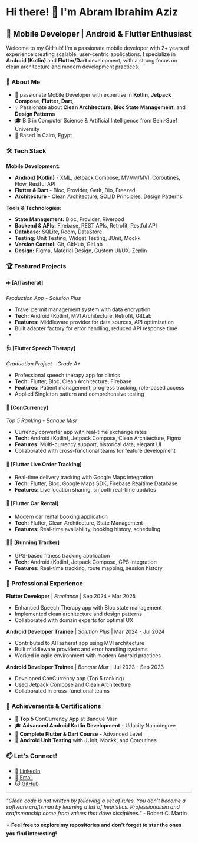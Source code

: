 # Hi there! 👋 I'm Abram Ibrahim Aziz

## 🚀 Mobile Developer | Android & Flutter Enthusiast

Welcome to my GitHub! I'm a passionate mobile developer with 2+ years of experience creating scalable, user-centric applications. I specialize in **Android (Kotlin)** and **Flutter/Dart** development, with a strong focus on clean architecture and modern development practices.

### 🎯 About Me

- 🔭 passionate Mobile Developer with expertise in **Kotlin**, **Jetpack Compose**, **Flutter**, **Dart**,
- 💡 Passionate about **Clean Architecture**, **Bloc State Management**, and **Design Patterns**
- 🎓 B.S in Computer Science & Artificial Intelligence from Beni-Suef University
- 📍 Based in Cairo, Egypt

### 🛠️ Tech Stack

**Mobile Development:**
- **Android (Kotlin)** - XML, Jetpack Compose, MVVM/MVI, Coroutines, Flow, Restful API
- **Flutter & Dart** - Bloc, Provider, GetIt, Dio, Freezed
- **Architecture** - Clean Architecture, SOLID Principles, Design Patterns

**Tools & Technologies:**
- **State Management:** Bloc, Provider, Riverpod
- **Backend & APIs:** Firebase, REST APIs, Retrofit, Restful API
- **Database:** SQLite, Room, DataStore
- **Testing:** Unit Testing, Widget Testing, JUnit, Mockk
- **Version Control:** Git, GitHub, GitLab
- **Design:** Figma, Material Design, Custom UI/UX, Zeplin

### 🏆 Featured Projects

#### ✈️ [AlTasherat]
*Production App - Solution Plus*
- Travel permit management system with data encryption
- **Tech:** Android (Kotlin), MVI Architecture, Retrofit, GitLab
- **Features:** Middleware provider for data sources, API optimization
- Built adapter factory for error handling, reduced API response time
- 
#### 🩺 [Flutter Speech Therapy]
*Graduation Project - Grade A+*
- Professional speech therapy app for clinics
- **Tech:** Flutter, Bloc, Clean Architecture, Firebase
- **Features:** Patient management, progress tracking, role-based access
- Applied Singleton pattern and comprehensive testing

#### 💱 [ConCurrency]
*Top 5 Ranking - Banque Misr*
- Currency converter app with real-time exchange rates
- **Tech:** Android (Kotlin), Jetpack Compose, Clean Architecture, Figma
- **Features:** Multi-currency support, historical data, elegant UI
- Collaborated with cross-functional teams for feature development

#### 📍 [Flutter Live Order Tracking]
- Real-time delivery tracking with Google Maps integration
- **Tech:** Flutter, Bloc, Google Maps SDK, Firebase Realtime Database
- **Features:** Live location sharing, smooth real-time updates

#### 🚗 [Flutter Car Rental]
- Modern car rental booking application
- **Tech:** Flutter, Clean Architecture, State Management
- **Features:** Real-time availability, booking history, scheduling

#### 🏃‍♂️ [Running Tracker]
- GPS-based fitness tracking application
- **Tech:** Android (Kotlin), Jetpack Compose, GPS Integration
- **Features:** Real-time tracking, route mapping, session history

### 💼 Professional Experience

**Flutter Developer** | *Freelance* | Sep 2024 - Mar 2025
- Enhanced Speech Therapy app with Bloc state management
- Implemented clean architecture and design patterns
- Collaborated with domain experts for optimal UX

**Android Developer Trainee** | *Solution Plus* | Mar 2024 - Jul 2024
- Contributed to AlTasherat app using MVI architecture
- Built middleware providers and error handling systems
- Worked in agile environment with modern Android practices

**Android Developer Trainee** | *Banque Misr* | Jul 2023 - Sep 2023
- Developed ConCurrency app (Top 5 ranking)
- Used Jetpack Compose and Clean Architecture
- Collaborated in cross-functional teams

### 🏅 Achievements & Certifications

- 🎯 **Top 5** ConCurrency App at Banque Misr
- 🎓 **Advanced Android Kotlin Development** - Udacity Nanodegree
- 📱 **Complete Flutter & Dart Course** - Advanced Level
- 🧪 **Android Unit Testing** with JUnit, Mockk, and Coroutines

### 📫 Let's Connect!

- 💼 [LinkedIn](https://www.linkedin.com/in/ebramibrahem29)
- 📧 [Email](mailto:abramibrahem22@gmail.com)
- 🐱 [GitHub](https://github.com/EbramIbrahim)

---

*"Clean code is not written by following a set of rules. You don't become a software craftsman by learning a list of heuristics. Professionalism and craftsmanship come from values that drive disciplines."* - Robert C. Martin

⭐ **Feel free to explore my repositories and don't forget to star the ones you find interesting!**
